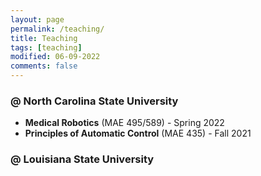 ```yaml
---
layout: page
permalink: /teaching/
title: Teaching
tags: [teaching]
modified: 06-09-2022
comments: false
---
```


### @ North Carolina State University

* **Medical Robotics** (MAE 495/589) - Spring 2022
* **Principles of Automatic Control** (MAE 435) - Fall 2021

### @ Louisiana State University
